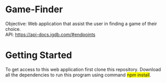# Game-Finder

Objective: Web application that assist the user in finding a game of their choice.  
API: https://api-docs.igdb.com/#endpoints

<h1> Getting Started </h1>
<p> To get access to this web application first clone this repository. Download all the dependencies to run this program using command <span style="background-color: yellow;">npm install</span>.</p>




